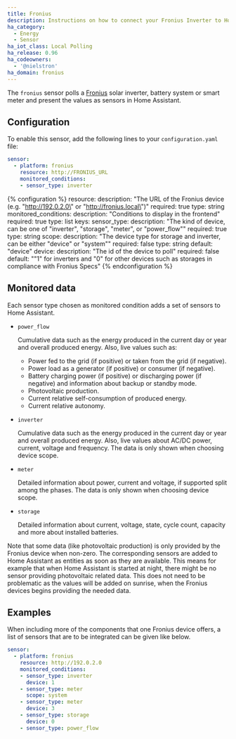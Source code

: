 ```yaml
---
title: Fronius
description: Instructions on how to connect your Fronius Inverter to Home Assistant.
ha_category:
  - Energy
  - Sensor
ha_iot_class: Local Polling
ha_release: 0.96
ha_codeowners:
  - '@nielstron'
ha_domain: fronius
---
```


The `fronius` sensor polls a [Fronius](https://www.fronius.com/) solar inverter, battery system or smart meter and present the values as sensors in Home Assistant.

## Configuration

To enable this sensor, add the following lines to your `configuration.yaml` file:

```yaml
sensor:
  - platform: fronius
    resource: http://FRONIUS_URL
    monitored_conditions:
    - sensor_type: inverter
```

{% configuration %}
resource:
  description: "The URL of the Fronius device (e.g. \"http://192.0.2.0\" or \"http://fronius.local\")"
  required: true
  type: string
monitored_conditions:
  description: "Conditions to display in the frontend"
  required: true
  type: list
  keys:
    sensor_type:
      description: "The kind of device, can be one of \"inverter\", \"storage\", \"meter\", or \"power_flow\""
      required: true
      type: string
    scope:
      description: "The device type for storage and inverter, can be either \"device\" or \"system\""
      required: false
      type: string
      default: "device"
    device:
      description: "The id of the device to poll"
      required: false
      default: "\"1\" for inverters and \"0\" for other devices such as storages in compliance with Fronius Specs"
{% endconfiguration %}

## Monitored data

Each sensor type chosen as monitored condition adds a set of sensors to Home Assistant.

- `power_flow`

    Cumulative data such as the energy produced in the current day or year and overall produced energy.
    Also, live values such as:
    
    - Power fed to the grid (if positive) or taken from the grid (if negative).
    - Power load as a generator (if positive) or consumer (if negative).
    - Battery charging power (if positive) or discharging power (if negative) and information about backup or standby mode.
    - Photovoltaic production.
    - Current relative self-consumption of produced energy.
    - Current relative autonomy.

- `inverter`

    Cumulative data such as the energy produced in the current day or year and overall produced energy.
    Also, live values about AC/DC power, current, voltage and frequency.
    The data is only shown when choosing device scope.

- `meter`

    Detailed information about power, current and voltage, if supported split among the phases.
    The data is only shown when choosing device scope.
    
- `storage`

    Detailed information about current, voltage, state, cycle count, capacity and more about installed batteries.

Note that some data (like photovoltaic production) is only provided by the Fronius device when non-zero.
The corresponding sensors are added to Home Assistant as entities as soon as they are available.
This means for example that when Home Assistant is started at night,
there might be no sensor providing photovoltaic related data.
This does not need to be problematic as the values will be added on sunrise,
when the Fronius devices begins providing the needed data.

## Examples

When including more of the components that one Fronius device offers, 
a list of sensors that are to be integrated can be given like below.

```yaml
sensor:
  - platform: fronius
    resource: http://192.0.2.0
    monitored_conditions:
    - sensor_type: inverter
      device: 1
    - sensor_type: meter
      scope: system
    - sensor_type: meter
      device: 3
    - sensor_type: storage
      device: 0
    - sensor_type: power_flow
```
